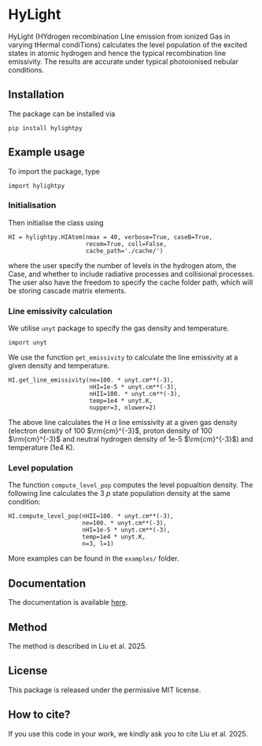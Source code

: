 # HyLight

HyLight (HYdrogen recombination LIne emission from ionized Gas in varying tHermal condiTions) calculates the level population of the excited states in atomic hydrogen and hence the typical recombination line emissivity. The results are accurate under typical photoionised nebular conditions. 

## Installation

The package can be installed via
```
pip install hylightpy
```
## Example usage

To import the package, type

```
import hylightpy
```

### Initialisation
Then initialise the class using 
```
HI = hylightpy.HIAtom(nmax = 40, verbose=True, caseB=True, 
                      recom=True, coll=False, 
                      cache_path='./cache/')
```
where the user specify the number of levels in the hydrogen atom, the Case, and whether to include radiative processes and collisional processes. The user also have the freedom to specify the cache folder path, which will be storing cascade matrix elements. 

### Line emissivity calculation

We utilise `unyt` package to specify the gas density and temperature. 

```
import unyt
```

We use the function `get_emissivity` to calculate the line emissivity at a given density and temperature. 

```
HI.get_line_emissivity(ne=100. * unyt.cm**(-3), 
                       nHI=1e-5 * unyt.cm**(-3), 
                       nHII=100. * unyt.cm**(-3), 
                       temp=1e4 * unyt.K, 
                       nupper=3, nlower=2)
```
The above line calculates the H $\alpha$ line emissivity at a given gas density (electron density of 100 $\rm{cm}^{-3}$, proton density of 100 $\rm{cm}^{-3}$ and neutral hydrogen density of 1e-5 $\rm{cm}^{-3}$) and temperature (1e4 K). 

### Level population

The function `compute_level_pop` computes the level popualtion density. The following line calculates the 3 $p$ state population density at the same condition:
```
HI.compute_level_pop(nHII=100. * unyt.cm**(-3), 
                     ne=100. * unyt.cm**(-3), 
                     nHI=1e-5 * unyt.cm**(-3), 
                     temp=1e4 * unyt.K, 
                     n=3, l=1)
```

More examples can be found in the `examples/` folder. 

## Documentation

The documentation is available [here](https://yuankangliu.github.io/HyLight/).

## Method

The method is described in Liu et al. 2025. 

## License

This package is released under the permissive MIT license. 

## How to cite?

If you use this code in your work, we kindly ask you to cite Liu et al. 2025. 